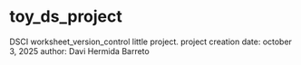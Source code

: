 # toy_ds_project
DSCI worksheet_version_control little project.
project creation date: october 3, 2025
author: Davi Hermida Barreto
